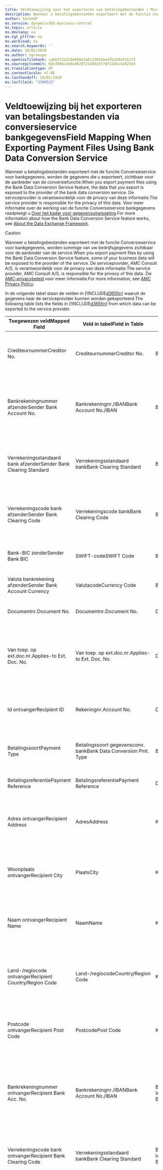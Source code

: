```yaml
---
title: Veldtoewijzing voor het exporteren van betalingsbestanden | Microsoft Docs
description: Wanneer u betalingsbestanden exporteert met de functie Conversieservice voor bankgegevens, worden de gegevens die u exporteert, zichtbaar voor de aanbieder van de conversiefunctie.
author: SorenGP
ms.service: dynamics365-business-central
ms.topic: article
ms.devlang: na
ms.tgt_pltfrm: na
ms.workload: na
ms.search.keywords: ''
ms.date: 10/01/2019
ms.author: sgroespe
ms.openlocfilehash: ca6b3722220e008a3a8132054eed7ba29afd11f3
ms.sourcegitcommit: 02e704bc3e01d62072144919774f1244c42827e4
ms.translationtype: HT
ms.contentlocale: nl-BE
ms.lasthandoff: 10/01/2019
ms.locfileid: "2300533"
---
```

# <a name="field-mapping-when-exporting-payment-files-using-bank-data-conversion-service"></a><span data-ttu-id="69924-103">Veldtoewijzing bij het exporteren van betalingsbestanden via conversieservice bankgegevens</span><span class="sxs-lookup"><span data-stu-id="69924-103">Field Mapping When Exporting Payment Files Using Bank Data Conversion Service</span></span>
<span data-ttu-id="69924-104">Wanneer u betalingsbestanden exporteert met de functie Conversieservice voor bankgegevens, worden de gegevens die u exporteert, zichtbaar voor de aanbieder van de conversiefunctie.</span><span class="sxs-lookup"><span data-stu-id="69924-104">When you export payment files using the Bank Data Conversion Service feature, the data that you export is exposed to the provider of the bank data conversion service.</span></span> <span data-ttu-id="69924-105">De serviceprovider is verantwoordelijk voor de privacy van deze informatie.</span><span class="sxs-lookup"><span data-stu-id="69924-105">The service provider is responsible for the privacy of this data.</span></span> <span data-ttu-id="69924-106">Voor meer informatie over de werking van de functie Conversieservice bankgegevens raadpleegt u [Over het kader voor gegevensuitwisseling](across-about-the-data-exchange-framework.md).</span><span class="sxs-lookup"><span data-stu-id="69924-106">For more information about how the Bank Data Conversion Service feature works, see [About the Data Exchange Framework](across-about-the-data-exchange-framework.md).</span></span>  

> [!CAUTION]  
>  <span data-ttu-id="69924-107">Wanneer u betalingsbestanden exporteert met de functie Conversieservice voor bankgegevens, worden sommige van uw bedrijfsgegevens zichtbaar voor de aanbieder van de service.</span><span class="sxs-lookup"><span data-stu-id="69924-107">When you export payment files by using the Bank Data Conversion Service feature, some of your business data will be exposed to the provider of the service.</span></span> <span data-ttu-id="69924-108">De serviceprovider, AMC Consult A/S, is verantwoordelijk voor de privacy van deze informatie.</span><span class="sxs-lookup"><span data-stu-id="69924-108">The service provider, AMC Consult A/S, is responsible for the privacy of this data.</span></span> <span data-ttu-id="69924-109">Zie [AMC-privacybeleid](https://go.microsoft.com/fwlink/?LinkId=510158) voor meer informatie.</span><span class="sxs-lookup"><span data-stu-id="69924-109">For more information, see [AMC Privacy Policy](https://go.microsoft.com/fwlink/?LinkId=510158).</span></span>  

<span data-ttu-id="69924-110">In de volgende tabel staan de velden in [!INCLUDE[d365fin](includes/d365fin_md.md)] waaruit de gegevens naar de serviceprovider kunnen worden geëxporteerd.</span><span class="sxs-lookup"><span data-stu-id="69924-110">The following table lists the fields in [!INCLUDE[d365fin](includes/d365fin_md.md)] from which data can be exported to the service provider.</span></span>  

|<span data-ttu-id="69924-111">Toegewezen veld</span><span class="sxs-lookup"><span data-stu-id="69924-111">Mapped Field</span></span>|<span data-ttu-id="69924-112">Veld in tabel</span><span class="sxs-lookup"><span data-stu-id="69924-112">Field in Table</span></span>|<span data-ttu-id="69924-113">Tafel</span><span class="sxs-lookup"><span data-stu-id="69924-113">Table</span></span>|<span data-ttu-id="69924-114">Omschrijving</span><span class="sxs-lookup"><span data-stu-id="69924-114">Description</span></span>|  
|------------------|--------------------|-----------|---------------------------------------|  
|<span data-ttu-id="69924-115">Crediteurnummer</span><span class="sxs-lookup"><span data-stu-id="69924-115">Creditor No.</span></span>|<span data-ttu-id="69924-116">Crediteurnummer</span><span class="sxs-lookup"><span data-stu-id="69924-116">Creditor No.</span></span>|<span data-ttu-id="69924-117">Bankrekening</span><span class="sxs-lookup"><span data-stu-id="69924-117">Bank Account</span></span>|<span data-ttu-id="69924-118">De identificatie die door uw bank aan uw bedrijf is toegewezen om betalingen te innen</span><span class="sxs-lookup"><span data-stu-id="69924-118">The identifier assigned to your company by your bank to collect payments</span></span>|  
|<span data-ttu-id="69924-119">Bankrekeningnummer afzender</span><span class="sxs-lookup"><span data-stu-id="69924-119">Sender Bank Account No.</span></span>|<span data-ttu-id="69924-120">Bankrekeningnr./IBAN</span><span class="sxs-lookup"><span data-stu-id="69924-120">Bank Account No./IBAN</span></span>|<span data-ttu-id="69924-121">Bankrekening</span><span class="sxs-lookup"><span data-stu-id="69924-121">Bank Account</span></span>|<span data-ttu-id="69924-122">Het bankrekeningnummer van uw bedrijf (IBAN of ander) dat is opgegeven op de bankrekeningkaart</span><span class="sxs-lookup"><span data-stu-id="69924-122">Your company's bank account number (IBAN or other) that is specified on the bank account card</span></span>|  
|<span data-ttu-id="69924-123">Verrekeningsstandaard bank afzender</span><span class="sxs-lookup"><span data-stu-id="69924-123">Sender Bank Clearing Standard</span></span>|<span data-ttu-id="69924-124">Verrekeningsstandaard bank</span><span class="sxs-lookup"><span data-stu-id="69924-124">Bank Clearing Standard</span></span>|<span data-ttu-id="69924-125">Bankrekening</span><span class="sxs-lookup"><span data-stu-id="69924-125">Bank Account</span></span>|<span data-ttu-id="69924-126">Het nationale banknamenregister dat voor de bankrekening van de afzender wordt gebruikt</span><span class="sxs-lookup"><span data-stu-id="69924-126">The national bank names register used for the sender bank account</span></span>|  
|<span data-ttu-id="69924-127">Verrekeningscode bank afzender</span><span class="sxs-lookup"><span data-stu-id="69924-127">Sender Bank Clearing Code</span></span>|<span data-ttu-id="69924-128">Verrekeningscode bank</span><span class="sxs-lookup"><span data-stu-id="69924-128">Bank Clearing Code</span></span>|<span data-ttu-id="69924-129">Bankrekening</span><span class="sxs-lookup"><span data-stu-id="69924-129">Bank Account</span></span>|<span data-ttu-id="69924-130">De identificatie van de bankrekening van de afzender met betrekking tot het gebruikte banknamenregister</span><span class="sxs-lookup"><span data-stu-id="69924-130">The identifier of the sender's bank in relation to the bank names register used</span></span>|  
|<span data-ttu-id="69924-131">Bank-BIC zender</span><span class="sxs-lookup"><span data-stu-id="69924-131">Sender Bank BIC</span></span>|<span data-ttu-id="69924-132">SWIFT-code</span><span class="sxs-lookup"><span data-stu-id="69924-132">SWIFT Code</span></span>|<span data-ttu-id="69924-133">Bankrekening</span><span class="sxs-lookup"><span data-stu-id="69924-133">Bank Account</span></span>|<span data-ttu-id="69924-134">De SWIFT-identificatie van de bankrekening van de afzender</span><span class="sxs-lookup"><span data-stu-id="69924-134">The SWIFT identifier of the sender bank account</span></span>|  
|<span data-ttu-id="69924-135">Valuta bankrekening afzender</span><span class="sxs-lookup"><span data-stu-id="69924-135">Sender Bank Account Currency</span></span>|<span data-ttu-id="69924-136">Valutacode</span><span class="sxs-lookup"><span data-stu-id="69924-136">Currency Code</span></span>|<span data-ttu-id="69924-137">Bankrekening</span><span class="sxs-lookup"><span data-stu-id="69924-137">Bank Account</span></span>|<span data-ttu-id="69924-138">Valutacode van de bankrekening afzender</span><span class="sxs-lookup"><span data-stu-id="69924-138">The sender bank account Currency Code</span></span>|  
|<span data-ttu-id="69924-139">Documentnr.</span><span class="sxs-lookup"><span data-stu-id="69924-139">Document No.</span></span>|<span data-ttu-id="69924-140">Documentnr.</span><span class="sxs-lookup"><span data-stu-id="69924-140">Document No.</span></span>|<span data-ttu-id="69924-141">Dagboekregel</span><span class="sxs-lookup"><span data-stu-id="69924-141">General Journal Line</span></span>|<span data-ttu-id="69924-142">Het documentnummer van de betalingsregel</span><span class="sxs-lookup"><span data-stu-id="69924-142">The document number of the payment line</span></span>|  
|<span data-ttu-id="69924-143">Van toep. op ext.doc.nr.</span><span class="sxs-lookup"><span data-stu-id="69924-143">Applies-to Ext. Doc. No.</span></span>|<span data-ttu-id="69924-144">Van toep. op ext.doc.nr.</span><span class="sxs-lookup"><span data-stu-id="69924-144">Applies-to Ext. Doc. No.</span></span>|<span data-ttu-id="69924-145">Dagboekregel</span><span class="sxs-lookup"><span data-stu-id="69924-145">General Journal Line</span></span>|<span data-ttu-id="69924-146">Het externe documentnummer van de factuur of creditnota waarmee de betalingsregel wordt vereffend</span><span class="sxs-lookup"><span data-stu-id="69924-146">The external document number of the invoice or credit memo that the payment line is applied to</span></span>|  
|<span data-ttu-id="69924-147">Id ontvanger</span><span class="sxs-lookup"><span data-stu-id="69924-147">Recipient ID</span></span>|<span data-ttu-id="69924-148">Rekeningnr.</span><span class="sxs-lookup"><span data-stu-id="69924-148">Account No.</span></span>|<span data-ttu-id="69924-149">Dagboekregel</span><span class="sxs-lookup"><span data-stu-id="69924-149">General Journal Line</span></span>|<span data-ttu-id="69924-150">Het klant- of leveranciersnummer dat wordt opgegeven op de betalingsregel</span><span class="sxs-lookup"><span data-stu-id="69924-150">The customer or vendor number that is specified on the payment line</span></span>|  
|<span data-ttu-id="69924-151">Betalingssoort</span><span class="sxs-lookup"><span data-stu-id="69924-151">Payment Type</span></span>|<span data-ttu-id="69924-152">Betalingssoort gegevensconv. bank</span><span class="sxs-lookup"><span data-stu-id="69924-152">Bank Data Conversion Pmt. Type</span></span>|<span data-ttu-id="69924-153">Betalingswijze</span><span class="sxs-lookup"><span data-stu-id="69924-153">Payment Method</span></span>|<span data-ttu-id="69924-154">Het soort bankoverboeking, bijvoorbeeld binnenlands of internationaal</span><span class="sxs-lookup"><span data-stu-id="69924-154">The type of bank transfer, such as domestic or international</span></span>|  
|<span data-ttu-id="69924-155">Betalingsreferentie</span><span class="sxs-lookup"><span data-stu-id="69924-155">Payment Reference</span></span>|<span data-ttu-id="69924-156">Betalingsreferentie</span><span class="sxs-lookup"><span data-stu-id="69924-156">Payment Reference</span></span>|<span data-ttu-id="69924-157">Dagboekregel</span><span class="sxs-lookup"><span data-stu-id="69924-157">General Journal Line</span></span>|<span data-ttu-id="69924-158">De betalingsverwijzing van de betalingsregel</span><span class="sxs-lookup"><span data-stu-id="69924-158">The payment reference of the payment line</span></span>|  
|<span data-ttu-id="69924-159">Adres ontvanger</span><span class="sxs-lookup"><span data-stu-id="69924-159">Recipient Address</span></span>|<span data-ttu-id="69924-160">Adres</span><span class="sxs-lookup"><span data-stu-id="69924-160">Address</span></span>|<span data-ttu-id="69924-161">Klant/Leverancier</span><span class="sxs-lookup"><span data-stu-id="69924-161">Customer/Vendor</span></span>|<span data-ttu-id="69924-162">Het adres van de ontvanger die wordt opgegeven op de klanten- of leverancierskaart</span><span class="sxs-lookup"><span data-stu-id="69924-162">The recipient address that is specified on the customer or vendor card</span></span>|  
|<span data-ttu-id="69924-163">Woonplaats ontvanger</span><span class="sxs-lookup"><span data-stu-id="69924-163">Recipient City</span></span>|<span data-ttu-id="69924-164">Plaats</span><span class="sxs-lookup"><span data-stu-id="69924-164">City</span></span>|<span data-ttu-id="69924-165">Klant/Leverancier</span><span class="sxs-lookup"><span data-stu-id="69924-165">Customer/Vendor</span></span>|<span data-ttu-id="69924-166">De woonplaats van de ontvanger die wordt opgegeven op de klanten- of leverancierskaart</span><span class="sxs-lookup"><span data-stu-id="69924-166">The recipient city that is specified on the customer or vendor card</span></span>|  
|<span data-ttu-id="69924-167">Naam ontvanger</span><span class="sxs-lookup"><span data-stu-id="69924-167">Recipient Name</span></span>|<span data-ttu-id="69924-168">Naam</span><span class="sxs-lookup"><span data-stu-id="69924-168">Name</span></span>|<span data-ttu-id="69924-169">Klant/Leverancier</span><span class="sxs-lookup"><span data-stu-id="69924-169">Customer/Vendor</span></span>|<span data-ttu-id="69924-170">De naam van de ontvanger die wordt opgegeven op de klanten- of leverancierskaart</span><span class="sxs-lookup"><span data-stu-id="69924-170">The recipient name that is specified on the customer or vendor card</span></span>|  
|<span data-ttu-id="69924-171">Land-/regiocode ontvanger</span><span class="sxs-lookup"><span data-stu-id="69924-171">Recipient Country/Region Code</span></span>|<span data-ttu-id="69924-172">Land-/regiocode</span><span class="sxs-lookup"><span data-stu-id="69924-172">Country/Region Code</span></span>|<span data-ttu-id="69924-173">Klant/Leverancier</span><span class="sxs-lookup"><span data-stu-id="69924-173">Customer/Vendor</span></span>|<span data-ttu-id="69924-174">De land-/regiocode van de ontvanger die wordt opgegeven op de klanten- of leverancierskaart</span><span class="sxs-lookup"><span data-stu-id="69924-174">The recipient country/region code that is specified on the customer or vendor card</span></span>|  
|<span data-ttu-id="69924-175">Postcode ontvanger</span><span class="sxs-lookup"><span data-stu-id="69924-175">Recipient Post Code</span></span>|<span data-ttu-id="69924-176">Postcode</span><span class="sxs-lookup"><span data-stu-id="69924-176">Post Code</span></span>|<span data-ttu-id="69924-177">Klant/Leverancier</span><span class="sxs-lookup"><span data-stu-id="69924-177">Customer/Vendor</span></span>|<span data-ttu-id="69924-178">De postcode van de ontvanger die wordt opgegeven op de klanten- of leverancierskaart</span><span class="sxs-lookup"><span data-stu-id="69924-178">The recipient post code that is specified on the customer or vendor card</span></span>|  
|<span data-ttu-id="69924-179">Bankrekeningnummer ontvanger</span><span class="sxs-lookup"><span data-stu-id="69924-179">Recipient Bank Acc. No.</span></span>|<span data-ttu-id="69924-180">Bankrekeningnr./IBAN</span><span class="sxs-lookup"><span data-stu-id="69924-180">Bank Account No./IBAN</span></span>|<span data-ttu-id="69924-181">Bankrekening klant/Bankrekening leverancier</span><span class="sxs-lookup"><span data-stu-id="69924-181">Customer Bank Account/Vendor Bank Account</span></span>|<span data-ttu-id="69924-182">Het nummer van de bankrekening (IBAN of ander) van de ontvanger dat is opgegeven op de bankrekeningkaart van de klant of leverancier</span><span class="sxs-lookup"><span data-stu-id="69924-182">The recipient bank account number (IBAN or other) that is specified on the customer or vendor bank account card</span></span>|  
|<span data-ttu-id="69924-183">Verrekeningscode bank ontvanger</span><span class="sxs-lookup"><span data-stu-id="69924-183">Recipient Bank Clearing Code</span></span>|<span data-ttu-id="69924-184">Verrekeningsstandaard bank</span><span class="sxs-lookup"><span data-stu-id="69924-184">Bank Clearing Standard</span></span>|<span data-ttu-id="69924-185">Bankrekening klant/Bankrekening leverancier</span><span class="sxs-lookup"><span data-stu-id="69924-185">Customer Bank Account/Vendor Bank Account</span></span>|<span data-ttu-id="69924-186">Het nationale banknamenregister dat voor de bankrekening van de ontvanger wordt gebruikt</span><span class="sxs-lookup"><span data-stu-id="69924-186">The national bank names register used for the recipient bank account</span></span>|  
|<span data-ttu-id="69924-187">Verrekeningsstand. bank ontvanger</span><span class="sxs-lookup"><span data-stu-id="69924-187">Recipient Bank Clearing Std.</span></span>|<span data-ttu-id="69924-188">Verrekeningscode bank</span><span class="sxs-lookup"><span data-stu-id="69924-188">Bank Clearing Code</span></span>|<span data-ttu-id="69924-189">Bankrekening klant/Bankrekening leverancier</span><span class="sxs-lookup"><span data-stu-id="69924-189">Customer Bank Account/Vendor Bank Account</span></span>|<span data-ttu-id="69924-190">De identificatie van de bankrekening van de ontvanger met betrekking tot het banknamenregister dat wordt gebruikt</span><span class="sxs-lookup"><span data-stu-id="69924-190">The identifier of the recipient bank account in relation to the bank names register that is used</span></span>|  
|<span data-ttu-id="69924-191">E-mailadres ontvanger</span><span class="sxs-lookup"><span data-stu-id="69924-191">Recipient Email Address</span></span>|<span data-ttu-id="69924-192">E-mail</span><span class="sxs-lookup"><span data-stu-id="69924-192">E-Mail</span></span>|<span data-ttu-id="69924-193">Klant/Leverancier</span><span class="sxs-lookup"><span data-stu-id="69924-193">Customer/Vendor</span></span>|<span data-ttu-id="69924-194">Het e-mailadres van de ontvanger</span><span class="sxs-lookup"><span data-stu-id="69924-194">The email address of the recipient</span></span>|  
|<span data-ttu-id="69924-195">Bericht aan ontvanger 1</span><span class="sxs-lookup"><span data-stu-id="69924-195">Message To Recipient 1</span></span>|<span data-ttu-id="69924-196">Bericht aan ontvanger</span><span class="sxs-lookup"><span data-stu-id="69924-196">Message to Recipient</span></span>|<span data-ttu-id="69924-197">Dagboekregel</span><span class="sxs-lookup"><span data-stu-id="69924-197">General Journal Line</span></span>|<span data-ttu-id="69924-198">Het bericht aan de ontvanger die is opgegeven op de betalingsregel</span><span class="sxs-lookup"><span data-stu-id="69924-198">The message to recipient that is specified on the payment line</span></span>|  
|<span data-ttu-id="69924-199">Bedrag</span><span class="sxs-lookup"><span data-stu-id="69924-199">Amount</span></span>|<span data-ttu-id="69924-200">Bedrag</span><span class="sxs-lookup"><span data-stu-id="69924-200">Amount</span></span>|<span data-ttu-id="69924-201">Dagboekregel</span><span class="sxs-lookup"><span data-stu-id="69924-201">General Journal Line</span></span>|<span data-ttu-id="69924-202">Het bedrag op de betalingsregel</span><span class="sxs-lookup"><span data-stu-id="69924-202">The amount on the payment line</span></span>|  
|<span data-ttu-id="69924-203">Valutacode</span><span class="sxs-lookup"><span data-stu-id="69924-203">Currency Code</span></span>|<span data-ttu-id="69924-204">Valutacode</span><span class="sxs-lookup"><span data-stu-id="69924-204">Currency Code</span></span>|<span data-ttu-id="69924-205">Dagboekregel</span><span class="sxs-lookup"><span data-stu-id="69924-205">General Journal Line</span></span>|<span data-ttu-id="69924-206">De valutacode op de betalingsregel</span><span class="sxs-lookup"><span data-stu-id="69924-206">The currency code on the payment line</span></span>|  
|<span data-ttu-id="69924-207">Overdrachtsdatum</span><span class="sxs-lookup"><span data-stu-id="69924-207">Transfer Date</span></span>|<span data-ttu-id="69924-208">Boekingsdatum</span><span class="sxs-lookup"><span data-stu-id="69924-208">Posting Date</span></span>|<span data-ttu-id="69924-209">Dagboekregel</span><span class="sxs-lookup"><span data-stu-id="69924-209">General Journal Line</span></span>|<span data-ttu-id="69924-210">De boekingsdatum van de betalingsregel</span><span class="sxs-lookup"><span data-stu-id="69924-210">The posting date of the payment line</span></span>|  
|<span data-ttu-id="69924-211">Factuurbedrag</span><span class="sxs-lookup"><span data-stu-id="69924-211">Invoice Amount</span></span>|<span data-ttu-id="69924-212">Oorspronkelijk bedrag</span><span class="sxs-lookup"><span data-stu-id="69924-212">Original Amount</span></span>|<span data-ttu-id="69924-213">Klantenpost/Leverancierspost</span><span class="sxs-lookup"><span data-stu-id="69924-213">Customer/Vendor Ledger Entry</span></span>|<span data-ttu-id="69924-214">Het bedrag op de post waarmee de betaling wordt vereffend</span><span class="sxs-lookup"><span data-stu-id="69924-214">The amount on the entry that the payment is applied to</span></span>|  
|<span data-ttu-id="69924-215">Factuurdatum</span><span class="sxs-lookup"><span data-stu-id="69924-215">Invoice Date</span></span>|<span data-ttu-id="69924-216">Documentdatum</span><span class="sxs-lookup"><span data-stu-id="69924-216">Document Date</span></span>|<span data-ttu-id="69924-217">Klantenpost/Leverancierspost</span><span class="sxs-lookup"><span data-stu-id="69924-217">Customer/Vendor Ledger Entry</span></span>|<span data-ttu-id="69924-218">De factuurdatum op de post waarmee de betaling wordt vereffend</span><span class="sxs-lookup"><span data-stu-id="69924-218">The invoice date on the entry that the payment is applied to</span></span>|  
|<span data-ttu-id="69924-219">Adres bank ontvanger</span><span class="sxs-lookup"><span data-stu-id="69924-219">Recipient Bank Address</span></span>|<span data-ttu-id="69924-220">Adres</span><span class="sxs-lookup"><span data-stu-id="69924-220">Address</span></span>|<span data-ttu-id="69924-221">Bankrekening klant/Bankrekening leverancier</span><span class="sxs-lookup"><span data-stu-id="69924-221">Customer Bank Account/Vendor Bank Account</span></span>|<span data-ttu-id="69924-222">Het adres van de bankrekening van de ontvanger dat is opgegeven op de bankrekeningkaart van de klant of leverancier</span><span class="sxs-lookup"><span data-stu-id="69924-222">The recipient bank account address that is specified on the customer or vendor bank account card</span></span>|  
|<span data-ttu-id="69924-223">Het adres van de bankrekening van de ontvanger dat is opgegeven op de bankrekeningkaart van de klant of leverancier</span><span class="sxs-lookup"><span data-stu-id="69924-223">The recipient bank account address that is specified on the customer or vendor bank account card</span></span>|<span data-ttu-id="69924-224">Plaats</span><span class="sxs-lookup"><span data-stu-id="69924-224">City</span></span>|<span data-ttu-id="69924-225">Bankrekening klant/Bankrekening leverancier</span><span class="sxs-lookup"><span data-stu-id="69924-225">Customer Bank Account/Vendor Bank Account</span></span>|<span data-ttu-id="69924-226">De plaats van de bankrekening van de ontvanger die is opgegeven op de bankrekeningkaart van de klant of leverancier</span><span class="sxs-lookup"><span data-stu-id="69924-226">The recipient bank account city that is specified on the customer or vendor bank account card</span></span>|  
|<span data-ttu-id="69924-227">Banknaam ontvanger</span><span class="sxs-lookup"><span data-stu-id="69924-227">Recipient Bank Name</span></span>|<span data-ttu-id="69924-228">Naam</span><span class="sxs-lookup"><span data-stu-id="69924-228">Name</span></span>|<span data-ttu-id="69924-229">Bankrekening klant/Bankrekening leverancier</span><span class="sxs-lookup"><span data-stu-id="69924-229">Customer Bank Account/Vendor Bank Account</span></span>|<span data-ttu-id="69924-230">De naam van de bankrekening van de ontvanger die is opgegeven op de bankrekeningkaart van de klant of leverancier</span><span class="sxs-lookup"><span data-stu-id="69924-230">The recipient bank account name that is specified on the customer or vendor bank account card</span></span>|  
|<span data-ttu-id="69924-231">Land/regio bank ontvanger</span><span class="sxs-lookup"><span data-stu-id="69924-231">Recipient Bank Country/Region</span></span>|<span data-ttu-id="69924-232">Land-/regiocode</span><span class="sxs-lookup"><span data-stu-id="69924-232">Country/Region Code</span></span>|<span data-ttu-id="69924-233">Bankrekening klant/Bankrekening leverancier</span><span class="sxs-lookup"><span data-stu-id="69924-233">Customer Bank Account/Vendor Bank Account</span></span>|<span data-ttu-id="69924-234">Het land/de regio van bankrekening van de ontvanger dat/die is opgegeven op de bankrekeningkaart van de klant of leverancier</span><span class="sxs-lookup"><span data-stu-id="69924-234">The recipient bank account country/region that is specified on the customer or vendor bank account card</span></span>|  
|<span data-ttu-id="69924-235">Postcode bank ontvanger</span><span class="sxs-lookup"><span data-stu-id="69924-235">Recipient Bank Post Code</span></span>|<span data-ttu-id="69924-236">Postcode</span><span class="sxs-lookup"><span data-stu-id="69924-236">Post Code</span></span>|<span data-ttu-id="69924-237">Bankrekening klant/Bankrekening leverancier</span><span class="sxs-lookup"><span data-stu-id="69924-237">Customer Bank Account/Vendor Bank Account</span></span>|<span data-ttu-id="69924-238">De postcode van de bankrekening van de ontvanger die is opgegeven op de bankrekeningkaart van de klant of leverancier</span><span class="sxs-lookup"><span data-stu-id="69924-238">The recipient bank account post code that is specified on the customer or vendor bank account card</span></span>|  
|<span data-ttu-id="69924-239">Adres bank afzender</span><span class="sxs-lookup"><span data-stu-id="69924-239">Sender Bank Address</span></span>|<span data-ttu-id="69924-240">Adres</span><span class="sxs-lookup"><span data-stu-id="69924-240">Address</span></span>|<span data-ttu-id="69924-241">Bankrekening</span><span class="sxs-lookup"><span data-stu-id="69924-241">Bank Account</span></span>|<span data-ttu-id="69924-242">Het adres van de bankrekening van de afzender dat is opgegeven op de bankrekeningkaart</span><span class="sxs-lookup"><span data-stu-id="69924-242">The sender bank account address that is specified on the bank account card</span></span>|  
|<span data-ttu-id="69924-243">Plaats bank afzender</span><span class="sxs-lookup"><span data-stu-id="69924-243">Sender Bank City</span></span>|<span data-ttu-id="69924-244">Plaats</span><span class="sxs-lookup"><span data-stu-id="69924-244">City</span></span>|<span data-ttu-id="69924-245">Bankrekening</span><span class="sxs-lookup"><span data-stu-id="69924-245">Bank Account</span></span>|<span data-ttu-id="69924-246">De plaats van de bankrekening van de afzender die is opgegeven op de bankrekeningkaart</span><span class="sxs-lookup"><span data-stu-id="69924-246">The sender bank account city that is specified on the bank account card</span></span>|  
|<span data-ttu-id="69924-247">Banknaam afzender</span><span class="sxs-lookup"><span data-stu-id="69924-247">Sender Bank Name</span></span>|<span data-ttu-id="69924-248">Naam</span><span class="sxs-lookup"><span data-stu-id="69924-248">Name</span></span>|<span data-ttu-id="69924-249">Bankrekening</span><span class="sxs-lookup"><span data-stu-id="69924-249">Bank Account</span></span>|<span data-ttu-id="69924-250">De naam van de bankrekening van de afzender die is opgegeven op de bankrekeningkaart</span><span class="sxs-lookup"><span data-stu-id="69924-250">The sender bank account name that is specified on the bank account card</span></span>|  
|<span data-ttu-id="69924-251">Land/regiocode bank afzender</span><span class="sxs-lookup"><span data-stu-id="69924-251">Sender Bank Country/Region</span></span>|<span data-ttu-id="69924-252">Land-/regiocode</span><span class="sxs-lookup"><span data-stu-id="69924-252">Country/Region Code</span></span>|<span data-ttu-id="69924-253">Bankrekening</span><span class="sxs-lookup"><span data-stu-id="69924-253">Bank Account</span></span>|<span data-ttu-id="69924-254">Het land/de regio van de bankrekening van de afzender dat/die is opgegeven op de bankrekeningkaart</span><span class="sxs-lookup"><span data-stu-id="69924-254">The sender bank account country/region that is specified on the bank account card</span></span>|  
|<span data-ttu-id="69924-255">Postcode bank afzender</span><span class="sxs-lookup"><span data-stu-id="69924-255">Sender Bank Post Code</span></span>|<span data-ttu-id="69924-256">Postcode</span><span class="sxs-lookup"><span data-stu-id="69924-256">Post Code</span></span>|<span data-ttu-id="69924-257">Bankrekening</span><span class="sxs-lookup"><span data-stu-id="69924-257">Bank Account</span></span>|<span data-ttu-id="69924-258">De postcode van de bankrekening van de afzender die is opgegeven op de bankrekeningkaart</span><span class="sxs-lookup"><span data-stu-id="69924-258">The sender bank account post code that is specified on the bank account card</span></span>|  
|<span data-ttu-id="69924-259">Algemeen dagboeksjabloon</span><span class="sxs-lookup"><span data-stu-id="69924-259">General Journal Template</span></span>|<span data-ttu-id="69924-260">Dagboeksjabloon</span><span class="sxs-lookup"><span data-stu-id="69924-260">Journal Template Name</span></span>|<span data-ttu-id="69924-261">Dagboekregel</span><span class="sxs-lookup"><span data-stu-id="69924-261">General Journal Line</span></span>|<span data-ttu-id="69924-262">De dagboeksjabloon die wordt gebruikt voor de betalingsregel</span><span class="sxs-lookup"><span data-stu-id="69924-262">The general journal template that is used for the payment line</span></span>|  
|<span data-ttu-id="69924-263">Batchnaam financieel dagboek</span><span class="sxs-lookup"><span data-stu-id="69924-263">General Journal Batch Name</span></span>|<span data-ttu-id="69924-264">Dagboekbatch</span><span class="sxs-lookup"><span data-stu-id="69924-264">Journal Batch Name</span></span>|<span data-ttu-id="69924-265">Dagboekregel</span><span class="sxs-lookup"><span data-stu-id="69924-265">General Journal Line</span></span>|<span data-ttu-id="69924-266">De dagboekbatchnaam die wordt gebruikt voor de betalingsregel</span><span class="sxs-lookup"><span data-stu-id="69924-266">The general journal batch name that is used for the payment line</span></span>|  
|<span data-ttu-id="69924-267">Banknaam afzender - Gegevensconv.</span><span class="sxs-lookup"><span data-stu-id="69924-267">Sender Bank Name - Data Conv.</span></span>|<span data-ttu-id="69924-268">Banknaam - Gegevensconversie</span><span class="sxs-lookup"><span data-stu-id="69924-268">Bank Name – Data Conv.</span></span>|<span data-ttu-id="69924-269">Bankrekening</span><span class="sxs-lookup"><span data-stu-id="69924-269">Bank Account</span></span>|<span data-ttu-id="69924-270">De naam van de bankrekening van de afzender die wordt aangevraagd door de conversieservice voor bankgegevens en wordt opgegeven op de bankrekeningkaart</span><span class="sxs-lookup"><span data-stu-id="69924-270">The sender bank account name that is requested by the bank data conversion service and specified on the bank account card</span></span>|  

## <a name="see-also"></a><span data-ttu-id="69924-271">Zie ook</span><span class="sxs-lookup"><span data-stu-id="69924-271">See Also</span></span>  
[<span data-ttu-id="69924-272">Gegevensuitwisseling instellen</span><span class="sxs-lookup"><span data-stu-id="69924-272">Setting Up Data Exchange</span></span>](across-set-up-data-exchange.md)  
<span data-ttu-id="69924-273">[Gegevens elektronisch uitwisselen](across-data-exchange.md)
[Conversieservice voor bankgegevens instellen](bank-how-setup-bank-data-conversion-service.md) </span><span class="sxs-lookup"><span data-stu-id="69924-273">[Exchanging Data Electronically](across-data-exchange.md)
[Set Up the Bank Data Conversion Service](bank-how-setup-bank-data-conversion-service.md) </span></span>  
[<span data-ttu-id="69924-274">Betalingen verrichten met de conversieservice van bankgegevens of SEPA-overmaking</span><span class="sxs-lookup"><span data-stu-id="69924-274">Make Payments with Bank Data Conversion Service or SEPA Credit Transfer</span></span>](finance-make-payments-with-bank-data-conversion-service-or-sepa-credit-transfer.md)   

